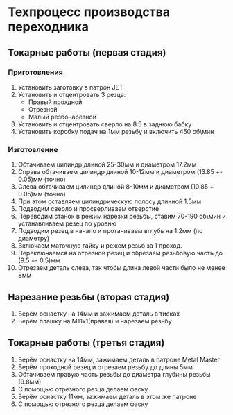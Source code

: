 # Техпроцесс производства переходника

## Токарные работы (первая стадия)

### Приготовления

1. Установить заготовку в патрон JET
2. Установить и отцентровать 3 резца:
    + Правый прохдной
    + Отрезной
    + Малый резбонарезной
3. Установить и отцентровать сверло на 8.5 в заднюю бабку   
4. Установить коробку подач на 1мм резьбу и включить 450 об\мин

### Изготовление

1. Обтачиваем цилиндр длиной 25-30мм и диаметром 17.2мм
2. Справа обтачиваем цилиндр длиной 10-12мм и диаметром (13.85 +- 0.05)мм (точно)
3. Слева обтачиваем цилиндр длиной 8-10мм и диаметром (10.85 +- 0.05)мм (точно)
4. При этом оставляем цилиндрическую полосу длинной 1.5мм
5. Подводим сверло и просверливаем отверстие
6. Переводим станок в режим нарезки резьбы, ставим 70-190 об\мин и устанавливаем резец по уровню
7. Подводим резец в начало и протачиваем вглубь на 1.2мм (по диаметру)
8. Включаем маточную гайку и режем резьб за 1 проход.
9. Переключаемся на отрезной резец и обрезаем резьбовую часть до (9.5 =- 0.5)мм 
10. Отрезаем деталь слева, так чтобы длина левой части было не менее 8мм

## Нарезание резьбы (вторая стадия)

1. Берём оснастку на 14мм и зажимаем деталь в тисках
2. Берём плашку на М11x1(правая) и нарезаем резьбу 

## Токарные работы (третья стадия)

1. Берём оснастку на 14мм, зажимаем деталь в патроне Metal Master
2. Берём проходной резец и отрезаем резьбу до длины 5мм
3. Обтачиваем правую часть резьбы до диаметра глубины резьбы (9.8мм)
4. С помощью отрезного резца делаем фаску
5. Берём оснастку 11мм, зажимаем деталь в этом же патроне
6. С помощью отрезного резца делаем фаску

